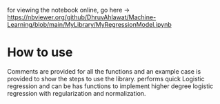 for viewing the notebook online, go here ->
https://nbviewer.org/github/DhruvAhlawat/Machine-Learning/blob/main/MyLibrary/MyRegressionModel.ipynb

# How to use
Comments are provided for all the functions and an example case is provided to show the steps to use the library.
performs quick Logistic regression and can be has functions to implement higher degree logistic regression with regularization and normalization.
